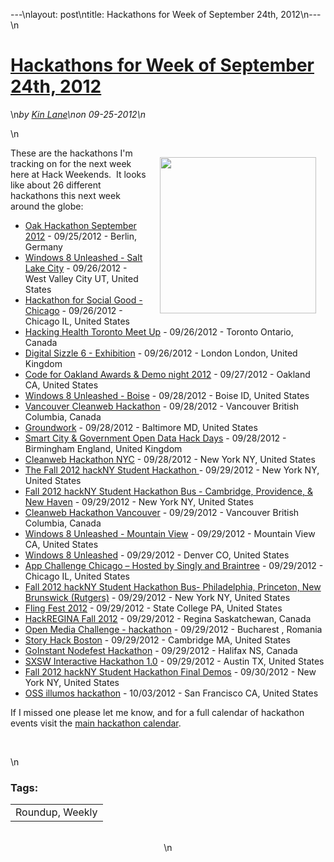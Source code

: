 ---\nlayout: post\ntitle: Hackathons for Week of September 24th, 2012\n---\n<h1 class="title"><a href="#" rel="bookmark" title="Hackathons for Week of September 24th, 2012">Hackathons for Week of September 24th, 2012</a></h1>\n<i><span class="small">by</span> <a href="https://plus.google.com/106460238807821851374" rel="author">Kin Lane</a>\n<span class="small">on</span> <span class="post-date">09-25-2012</span>\n</i><p></p>\n<p><img style="padding: 15px;" src="http://kinlane-productions.s3.amazonaws.com/api-evangelist-site/blog/Hackathon-Tag-Cloud-2.png" alt="" width="250" align="right" /></p>
<p><span>These are the hackathons I'm tracking on for the next week here at Hack Weekends. &nbsp;It looks like about 26 different hackathons this next week around the globe:</span></p>
<ul class="mainlist">
<li><a href="http://wiki.apache.org/jackrabbit/Oak%20Hackathon%20September%202012">Oak Hackathon September 2012</a>&nbsp;- 09/25/2012 - Berlin, Germany</li>
<li><a href="http://win8unleashedslc-srch.eventbrite.com/">Windows 8 Unleashed - Salt Lake City</a>&nbsp;- 09/26/2012 - West Valley City UT, United States</li>
<li><a href="http://wvchi-hackathon-srch.eventbrite.com/">Hackathon for Social Good - Chicago</a>&nbsp;- 09/26/2012 - Chicago IL, United States</li>
<li><a href="http://hackinghealthtoronto-srch.eventbrite.com/">Hacking Health Toronto Meet Up</a>&nbsp;- 09/26/2012 - Toronto Ontario, Canada</li>
<li><a href="http://sizzle6exhibition-srch.eventbrite.com/">Digital Sizzle 6 - Exhibition</a>&nbsp;- 09/26/2012 - London London, United Kingdom</li>
<li><a href="http://codeforoakland2012awards-srch.eventbrite.com/">Code for Oakland Awards &amp; Demo night 2012</a>&nbsp;- 09/27/2012 - Oakland CA, United States</li>
<li><a href="http://win8unleashedboise-srch.eventbrite.com/">Windows 8 Unleashed - Boise</a>&nbsp;- 09/28/2012 - Boise ID, United States</li>
<li><a href="http://yvrcleanweb-srch.eventbrite.com/">Vancouver Cleanweb Hackathon</a>&nbsp;- 09/28/2012 - Vancouver British Columbia, Canada</li>
<li><a href="http://groundwork-srch.eventbrite.com/">Groundwork</a>&nbsp;- 09/28/2012 - Baltimore MD, United States</li>
<li><a href="http://smartgodhd-srch.eventbrite.com/">Smart City &amp; Government Open Data Hack Days</a>&nbsp;- 09/28/2012 - Birmingham England, United Kingdom</li>
<li><a href="http://nyc-cleanweb-srch.eventbrite.com/">Cleanweb Hackathon NYC</a>&nbsp;- 09/28/2012 - New York NY, United States</li>
<li><a href="http://hackny.org/a/f2012/">The Fall 2012 hackNY Student Hackathon&nbsp;</a>- 09/29/2012 - New York NY, United States</li>
<li><a href="http://fall2012hacknycambridgebus-srch.eventbrite.com/">Fall 2012 hackNY Student Hackathon Bus - Cambridge, Providence, &amp; New Haven</a>&nbsp;- 09/29/2012 - New York NY, United States</li>
<li><a href="http://cleanwebvancouver-srch.eventbrite.com/">Cleanweb Hackathon Vancouver</a>&nbsp;- 09/29/2012 - Vancouver British Columbia, Canada</li>
<li><a href="http://win8unleasheddojo-srch.eventbrite.com/">Windows 8 Unleashed - Mountain View</a>&nbsp;- 09/29/2012 - Mountain View CA, United States</li>
<li><a href="http://denverwindows8unleashed-srch.eventbrite.com/">Windows 8 Unleashed</a>&nbsp;- 09/29/2012 - Denver CO, United States</li>
<li><a href="http://appchicago-srch.eventbrite.com/">App Challenge Chicago &ndash;&nbsp;Hosted by Singly and Braintree</a>&nbsp;- 09/29/2012 - Chicago IL, United States</li>
<li><a href="http://fall2012hacknyphillybus-srch.eventbrite.com/">Fall 2012 hackNY Student Hackathon Bus- Philadelphia, Princeton, New Brunswick (Rutgers)</a>&nbsp;- 09/29/2012 - New York NY, United States</li>
<li><a href="http://flingfest2012-srch.eventbrite.com/">Fling Fest 2012</a>&nbsp;- 09/29/2012 - State College PA, United States</li>
<li><a href="http://hackregina-srch.eventbrite.com/">HackREGINA Fall 2012</a>&nbsp;- 09/29/2012 - Regina Saskatchewan, Canada</li>
<li><a href="http://openmediachallenge-srch.eventbrite.com/">Open Media Challenge - hackathon</a>&nbsp;- 09/29/2012 - Bucharest , Romania</li>
<li><a href="http://storyhackboston-srch.eventbrite.com/">Story Hack Boston</a>&nbsp;- 09/29/2012 - Cambridge MA, United States</li>
<li><a href="http://goinstant-srch.eventbrite.com/">GoInstant Nodefest Hackathon</a>&nbsp;- 09/29/2012 - Halifax NS, Canada</li>
<li><a href="http://sxswinteractivehackathon-srch.eventbrite.com/">SXSW Interactive Hackathon 1.0</a>&nbsp;- 09/29/2012 - Austin TX, United States</li>
<li><a href="http://hacknyf2012-srch.eventbrite.com/">Fall 2012 hackNY Student Hackathon Final Demos</a>&nbsp;- 09/30/2012 - New York NY, United States</li>
<li><a href="http://illumos2012hackathon-srch.eventbrite.com/">OSS illumos hackathon</a>&nbsp;- 10/03/2012 - San Francisco CA, United States</li>
</ul>
<p><span>If I missed one please let me know, and for a full calendar of hackathon events visit the&nbsp;</span><a title="Hackathon Calendar" href="/">main hackathon calendar</a><span>.</span></p>
<p><span>&nbsp;</span></p>\n<h3>Tags:</h3><center><table cellpadding="5" cellspacing="5" width="90%" border="0"><tr><td>Roundup, Weekly</td></tr></table><br />\n
